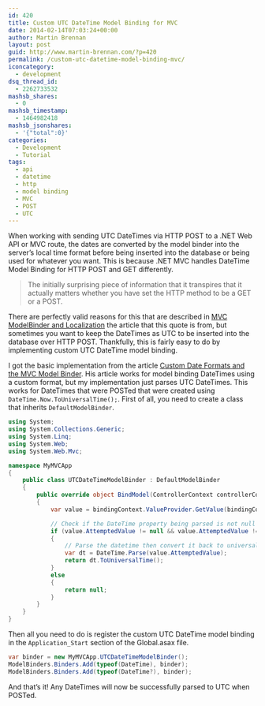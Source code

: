 ```yaml
---
id: 420
title: Custom UTC DateTime Model Binding for MVC
date: 2014-02-14T07:03:24+00:00
author: Martin Brennan
layout: post
guid: http://www.martin-brennan.com/?p=420
permalink: /custom-utc-datetime-model-binding-mvc/
iconcategory:
  - development
dsq_thread_id:
  - 2262733532
mashsb_shares:
  - 0
mashsb_timestamp:
  - 1464982418
mashsb_jsonshares:
  - '{"total":0}'
categories:
  - Development
  - Tutorial
tags:
  - api
  - datetime
  - http
  - model binding
  - MVC
  - POST
  - UTC
---
```

When working with sending UTC DateTimes via HTTP POST to a .NET Web API or MVC route, the dates are converted by the model binder into the server&#8217;s local time format before being inserted into the database or being used for whatever you want. This is because .NET MVC handles DateTime Model Binding for HTTP POST and GET differently.

> The initially surprising piece of information that it transpires that it actually matters whether you have set the HTTP method to be a GET or a POST.

There are perfectly valid reasons for this that are described in [MVC ModelBinder and Localization](http://weblogs.asp.net/melvynharbour/archive/2008/11/21/mvc-modelbinder-and-localization.aspx) the article that this quote is from</a>, but sometimes you want to keep the DateTimes as UTC to be inserted into the database over HTTP POST. Thankfully, this is fairly easy to do by implementing custom UTC DateTime model binding.<!--more-->

I got the basic implementation from the article [Custom Date Formats and the MVC Model Binder](https://blog.greatrexpectations.com/2013/01/10/custom-date-formats-and-the-mvc-model-binder/). His article works for model binding DateTimes using a custom format, but my implementation just parses UTC DateTimes. This works for DateTimes that were POSTed that were created using `DateTime.Now.ToUniversalTime();`. First of all, you need to create a class that inherits `DefaultModelBinder`.

```csharp
using System;
using System.Collections.Generic;
using System.Linq;
using System.Web;
using System.Web.Mvc;

namespace MyMVCApp
{
    public class UTCDateTimeModelBinder : DefaultModelBinder
    {
        public override object BindModel(ControllerContext controllerContext, ModelBindingContext bindingContext)
        {
            var value = bindingContext.ValueProvider.GetValue(bindingContext.ModelName);

            // Check if the DateTime property being parsed is not null or "" (for JSONO
            if (value.AttemptedValue != null && value.AttemptedValue != "")
            {
                // Parse the datetime then convert it back to universal time.
                var dt = DateTime.Parse(value.AttemptedValue);
                return dt.ToUniversalTime();
            }
            else
            {
                return null;
            }
        }
    }
}
```


Then all you need to do is register the custom UTC DateTime model binding in the `Application_Start` section of the Global.asax file.

```csharp
var binder = new MyMVCApp.UTCDateTimeModelBinder();
ModelBinders.Binders.Add(typeof(DateTime), binder);
ModelBinders.Binders.Add(typeof(DateTime?), binder);
```

And that&#8217;s it! Any DateTimes will now be successfully parsed to UTC when POSTed.

